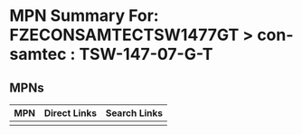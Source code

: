 



# MPN Summary For: FZECONSAMTECTSW1477GT > con-samtec : TSW-147-07-G-T

## MPNs
  

|MPN|Direct Links|Search Links|
| :--- | :--- | :--- |
||||
